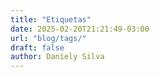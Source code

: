 ```yaml
---
title: "Etiquetas"
date: 2025-02-20T21:21:49-03:00
url: "blog/tags/"
draft: false
author: Daniely Silva
---
```

